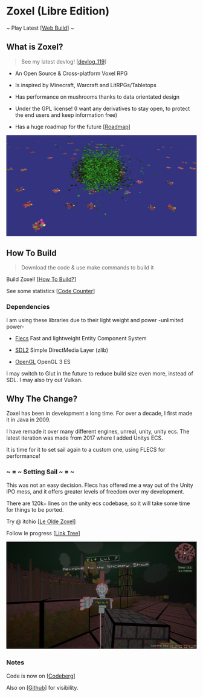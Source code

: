 # Zoxel (Libre Edition)

~ Play Latest [[Web Build](https://deus369.github.io/zoxel/web-demo/)] ~

## What is Zoxel?

> See my latest devlog! [[devlog_119](https://www.youtube.com/watch?v=Yb5DiXVt1k0.mp4)]

- An Open Source & Cross-platform Voxel RPG

- Is inspired by Minecraft, Warcraft and LitRPGs/Tabletops

- Has performance on mushrooms thanks to data orientated design

- Under the GPL license! (I want any derivatives to stay open, to protect the end users and keep information free)

- Has a huge roadmap for the future [[Roadmap](documents/todos/todo-main.md)]

![Le New Zoxel](/screenshots/screenshot_2022-11-04_18-56-29.png?raw=false "Le New Zoxel")

## How To Build

> Download the code & use make commands to build it

Build Zoxel! [[How To Build?](documents/howtos/howto-build.md)]

See some statistics [[Code Counter](documents/CodeCounter/results.md)]

### Dependencies

I am using these libraries due to their light weight and power -unlimited power-

- [Flecs](https://github.com/SanderMertens/flecs) Fast and lightweight Entity Component System

- [SDL2](https://www.libsdl.org/index.php) Simple DirectMedia Layer (zlib)

- [OpenGL](https://www.khronos.org/opengles/) OpenGL 3 ES

I may switch to Glut in the future to reduce build size even more, instead of SDL. I may also try out Vulkan.

## Why The Change?

Zoxel has been in development a long time. For over a decade, I first made it in Java in 2009.

I have remade it over many different engines, unreal, unity, unity ecs. The latest iteration was made from 2017 where I added Unitys ECS.

It is time for it to set sail again to a custom one, using FLECS for performance!

### ~ = ~ Setting Sail ~ = ~

This was not an easy decision. Flecs has offered me a way out of the Unity IPO mess, and it offers greater levels of freedom over my development.

There are 120k+ lines on the unity ecs codebase, so it will take some time for things to be ported.

Try @ itchio [[Le Olde Zoxel](https://deus0.itch.io/zoxel)]

Follow le progress [[Link Tree](https://linktr.ee/lorddeus)]

![Le Old Zoxel](/screenshots/KEyHna.png?raw=false "Le Old Zoxel")

### Notes

Code is now on [[Codeberg](https://codeberg.org/deus/zoxel)]

Also on [[Github](https://github.com/deus369/zoxel)] for visibility.